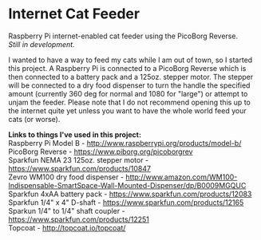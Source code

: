 # Internet Cat Feeder
Raspberry Pi internet-enabled cat feeder using the PicoBorg Reverse.  
*Still in development.*

I wanted to have a way to feed my cats while I am out of town, so I started this project. A Raspberry Pi is connected to a PicoBorg Reverse which is then connected to a battery pack and a 125oz. stepper motor. The stepper will be connected to a dry food dispenser to turn the handle the specified amount (currently 360 deg for normal and 1080 for "large") or attempt to unjam the feeder. Please note that I do not recommend opening this up to the internet quite yet unless you want to have the whole world feed your cats (or worse).

**Links to things I've used in this project:**  
Raspberry Pi Model B - http://www.raspberrypi.org/products/model-b/  
PicoBorg Reverse - https://www.piborg.org/picoborgrev  
Sparkfun NEMA 23 125oz. stepper motor - https://www.sparkfun.com/products/10847  
Zevro WM100 dry food dispenser - http://www.amazon.com/WM100-Indispensable-SmartSpace-Wall-Mounted-Dispenser/dp/B0009MGQUC  
Sparkfun 4xAA battery pack - https://www.sparkfun.com/products/12083  
Sparkfun 1/4" x 4" D-shaft - https://www.sparkfun.com/products/12165  
Sparkun 1/4" to 1/4" shaft coupler - https://www.sparkfun.com/products/12251  
Topcoat - http://topcoat.io/topcoat/

